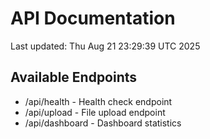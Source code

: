 # API Documentation

Last updated: Thu Aug 21 23:29:39 UTC 2025

## Available Endpoints
- /api/health - Health check endpoint
- /api/upload - File upload endpoint
- /api/dashboard - Dashboard statistics
